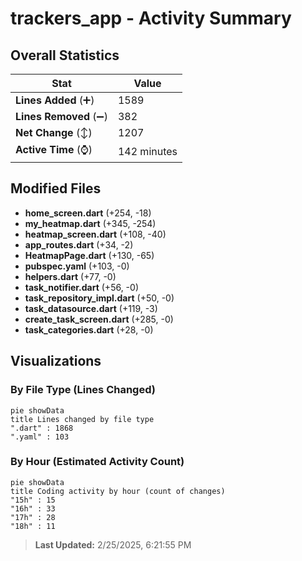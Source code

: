 # trackers_app - Activity Summary 

## Overall Statistics

| Stat                   | Value                                                             |
| ---------------------- | ----------------------------------------------------------------- |
| **Lines Added** (➕)   | 1589                                          |
| **Lines Removed** (➖) | 382                                        |
| **Net Change** (↕)    | 1207                |
| **Active Time** (⌚)   | 142 minutes |


## Modified Files
- **home_screen.dart** (+254, -18)
- **my_heatmap.dart** (+345, -254)
- **heatmap_screen.dart** (+108, -40)
- **app_routes.dart** (+34, -2)
- **HeatmapPage.dart** (+130, -65)
- **pubspec.yaml** (+103, -0)
- **helpers.dart** (+77, -0)
- **task_notifier.dart** (+56, -0)
- **task_repository_impl.dart** (+50, -0)
- **task_datasource.dart** (+119, -3)
- **create_task_screen.dart** (+285, -0)
- **task_categories.dart** (+28, -0)

## Visualizations

### By File Type (Lines Changed)

```mermaid
pie showData
title Lines changed by file type
".dart" : 1868
".yaml" : 103
```

### By Hour (Estimated Activity Count)

```mermaid
pie showData
title Coding activity by hour (count of changes)
"15h" : 15
"16h" : 33
"17h" : 28
"18h" : 11
```


> **Last Updated:** 2/25/2025, 6:21:55 PM
